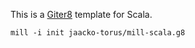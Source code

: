 This is a [Giter8][g8] template for Scala.

```
mill -i init jaacko-torus/mill-scala.g8
```

[g8]: http://www.foundweekends.org/giter8/
